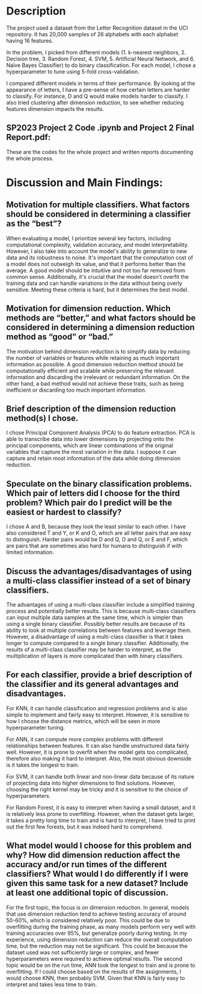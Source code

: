 # Description

The project used a dataset from the Letter Recognition dataset in the UCI repository. It has 20,000 samples of 26 alphabets with each alphabet having 16 features. 

In the problem, I picked from different models (1. k-nearest neighbors, 2. Decision tree, 3. Random Forest, 4. SVM, 5. Artificial Neural Network, and 6. Naïve Bayes Classifier) to do binary classification. For each model, I chose a hyperparameter to tune using 5-fold cross-validation. 

I compared different models in terms of their performance. By looking at the appearance of letters, I have a pre-sense of how certain letters are harder to classify. For instance, D and Q would make models harder to classify. I also tried clustering after dimension reduction, to see whether reducing features dimension impacts the results.

## SP2023 Project 2 Code .ipynb and Project 2 Final Report.pdf: 
These are the codes for the whole project and written reports documenting the whole process.

# Discussion and Main Findings:

## Motivation for multiple classifiers. What factors should be considered in determining a classifier as the “best”?

When evaluating a model, I prioritize several key factors, including computational complexity, validation accuracy, and model interpretability. However, I also take into account the model's ability to generalize to new data and its robustness to noise. It's important that the computation cost of a model does not outweigh its value, and that it performs better than the average. A good model should be intuitive and not too far removed from common sense. Additionally, it's crucial that the model doesn't overfit the training data and can handle variations in the data without being overly sensitive. Meeting these criteria is hard, but it determines the best model.

## Motivation for dimension reduction. Which methods are “better,” and what factors should be considered in determining a dimension reduction method as “good” or “bad.”

The motivation behind dimension reduction is to simplify data by reducing the number of variables or features while retaining as much important information as possible. A good dimension reduction method should be computationally efficient and scalable while preserving the relevant information and discarding the irrelevant or redundant information. On the other hand, a bad method would not achieve these traits, such as being inefficient or discarding too much important information.

## Brief description of the dimension reduction method(s) I chose.
I chose Principal Component Analysis (PCA) to do feature extraction. PCA is able to transcribe data into lower dimensions by projecting onto the principal components, which are linear combinations of the original variables that capture the most variation in the data. I suppose it can capture and retain most information of the data while doing dimension reduction.

## Speculate on the binary classification problems. Which pair of letters did I choose for the third problem? Which pair do I predict will be the easiest or hardest to classify?
I chose A and B, because they look the least similar to each other. I have also considered T and Y, or K and O, which are all letter pairs that are easy to distinguish. Harder pairs would be D and Q, O and Q, or E and F, which are pairs that are sometimes also hard for humans to distinguish if with limited information.

## Discuss the advantages/disadvantages of using a multi-class classifier instead of a set of binary classifiers.
The advantages of using a multi-class classifier include a simplified training process and potentially better results. This is because multi-class classifiers can input multiple data samples at the same time, which is simpler than using a single binary classifier. Possibly better results are because of its ability to look at multiple correlations between features and leverage them. However, a disadvantage of using a multi-class classifier is that it takes longer to compute compared to a single binary classifier. Additionally, the results of a multi-class classifier may be harder to interpret, as the multiplication of layers is more complicated than with binary classifiers.

## For each classifier, provide a brief description of the classifier and its general advantages and disadvantages.
For KNN, it can handle classification and regression problems and is also simple to implement and fairly easy to interpret. However, it is sensitive to how I choose the distance metrics, which will be seen in more hyperparameter tuning.

For ANN, it can compute more complex problems with different relationships between features. It can also handle unstructured data fairly well. However, it is prone to overfit when the model gets too complicated, therefore also making it hard to interpret. Also, the most obvious downside is it takes the longest to train.

For SVM, it can handle both linear and non-linear data because of its nature of projecting data into higher dimensions to find solutions. However, choosing the right kernel may be tricky and it is sensitive to the choice of hyperparameters.

For Random Forest, it is easy to interpret when having a small dataset, and it is relatively less prone to overfitting. However, when the dataset gets larger, it takes a pretty long time to train and is hard to interpret, I have tried to print out the first few forests, but it was indeed hard to comprehend.

## What model would I choose for this problem and why? How did dimension reduction affect the accuracy and/or run times of the different classifiers? What would I do differently if I were given this same task for a new dataset? Include at least one additional topic of discussion.

For the first topic, the focus is on dimension reduction. In general, models that use dimension reduction tend to achieve testing accuracy of around 50-60%, which is considered relatively poor. This could be due to overfitting during the training phase, as many models perform very well with training accuracies over 95%, but generalize poorly during testing. In my experience, using dimension reduction can reduce the overall computation time, but the reduction may not be significant. This could be because the dataset used was not sufficiently large or complex, and fewer hyperparameters were required to achieve optimal results.
The second topic would be on the run time, ANN took the longest to train and is prone to overfitting. If I could choose based on the results of the assignments, I would choose KNN, then probably SVM. Given that KNN is fairly easy to interpret and takes less time to train.


